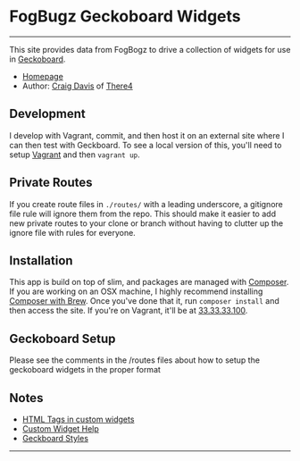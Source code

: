 # FogBugz Geckoboard Widgets

*****

This site provides data from FogBogz to drive a collection of widgets for use
in [Geckoboard][geckboard]. 


* [Homepage][home]
* Author: [Craig Davis][author] of [There4][there4]


## Development

I develop with Vagrant, commit, and then host it on an external site where I can
then test with Geckboard. To see a local version of this, you'll need to setup
[Vagrant][vagrant] and then `vagrant up`.

## Private Routes

If you create route files in `./routes/` with a leading underscore, a gitignore
file rule will ignore them from the repo. This should make it easier to add new
private routes to your clone or branch without having to clutter up the ignore
file with rules for everyone.

## Installation

This app is build on top of slim, and packages are managed with
[Composer][composer]. If you are working on an OSX machine, I highly recommend
installing [Composer with Brew][brew]. Once you've done that it, run
`composer install` and then access the site. If you're on Vagrant, it'll be at
[33.33.33.100](http://33.33.33.100).

## Geckoboard Setup

Please see the comments in the /routes files about how to setup the geckoboard
widgets in the proper format

## Notes

* [HTML Tags in custom widgets](http://support.geckoboard.com/entries/20124937-html-tags-allowed-in-the-custom-text-widget)
* [Custom Widget Help](http://docs.geckoboard.com/custom-widgets/beginners-guide.html)
* [Geckboard Styles](https://insight.geckoboard.com/css/dashboard.css)

[author]: mailto:craig@there4development.com
[there4]: http://there4development.com/#home
[home]: https://github.com/there4/fogbugz-geckoboard
[geckboard]: http://www.geckoboard.com/
[composer]: https://github.com/composer/composer
[brew]: https://github.com/composer/composer#global-installation-of-composer-via-homebrew
[vagrant]: http://vagrantup.com/v1/docs/getting-started/index.html

***
